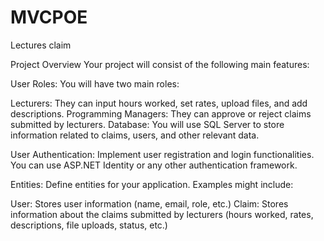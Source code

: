 # MVCPOE
Lectures claim

Project Overview
Your project will consist of the following main features:

User Roles: You will have two main roles:

Lecturers: They can input hours worked, set rates, upload files, and add descriptions.
Programming Managers: They can approve or reject claims submitted by lecturers.
Database: You will use SQL Server to store information related to claims, users, and other relevant data.

User Authentication: Implement user registration and login functionalities. You can use ASP.NET Identity or any other authentication framework.

Entities: Define entities for your application. Examples might include:

User: Stores user information (name, email, role, etc.)
Claim: Stores information about the claims submitted by lecturers (hours worked, rates, descriptions, file uploads, status, etc.)
